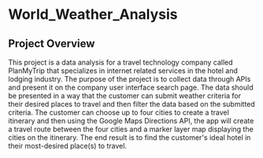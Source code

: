 # World_Weather_Analysis

## Project Overview
This project is a data analysis for a travel technology company called PlanMyTrip that specializes in internet related services in the hotel and lodging industry.  The purpose of the project is to collect data through APIs and present it on the company user interface search page.  The data should be presented in a way that the customer can submit weather criteria for their desired places to travel and then filter the data based on the submitted criteria. The customer can choose up to four cities to create a travel itinerary and then using the Google Maps Directions API, the app will create a travel route between the four cities and a marker layer map displaying the cities on the itinerary.  The end result is to find the customer's ideal hotel in their most-desired place(s) to travel.